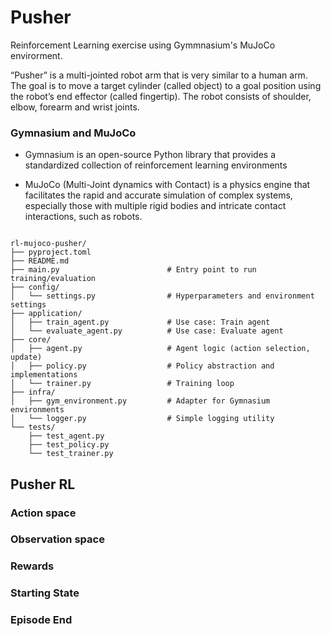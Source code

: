 # Pusher

Reinforcement Learning exercise using Gymmnasium's MuJoCo envirorment. 

“Pusher” is a multi-jointed robot arm that is very similar to a human arm. The goal is to move a target cylinder (called object) to a goal position using the robot’s end effector (called fingertip). The robot consists of shoulder, elbow, forearm and wrist joints. 

### Gymnasium and MuJoCo

- Gymnasium is an open-source Python library that provides a standardized collection of reinforcement learning environments

- MuJoCo (Multi-Joint dynamics with Contact) is a physics engine that facilitates the rapid and accurate simulation of complex systems, especially those with multiple rigid bodies and intricate contact interactions, such as robots. 

```

rl-mujoco-pusher/
├── pyproject.toml
├── README.md
├── main.py                        # Entry point to run training/evaluation
├── config/
│   └── settings.py                # Hyperparameters and environment settings
├── application/
│   ├── train_agent.py             # Use case: Train agent
│   └── evaluate_agent.py          # Use case: Evaluate agent
├── core/
│   ├── agent.py                   # Agent logic (action selection, update)
│   ├── policy.py                  # Policy abstraction and implementations
│   └── trainer.py                 # Training loop
├── infra/
│   ├── gym_environment.py         # Adapter for Gymnasium environments
│   └── logger.py                  # Simple logging utility
└── tests/
    ├── test_agent.py
    ├── test_policy.py
    └── test_trainer.py
```


## Pusher RL

### Action space

### Observation space

### Rewards

### Starting State

### Episode End



